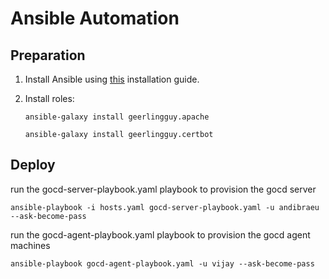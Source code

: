 # Ansible Automation

## Preparation

1. Install Ansible using [this](https://docs.ansible.com/ansible/latest/installation_guide/intro_installation.html) installation guide.

2. Install roles:


     ```ansible-galaxy install geerlingguy.apache```
     
    ```ansible-galaxy install geerlingguy.certbot```

## Deploy

run the gocd-server-playbook.yaml playbook to provision the gocd server

`ansible-playbook -i hosts.yaml gocd-server-playbook.yaml -u andibraeu --ask-become-pass`

run the gocd-agent-playbook.yaml playbook to provision the gocd agent machines

`ansible-playbook gocd-agent-playbook.yaml -u vijay --ask-become-pass`
